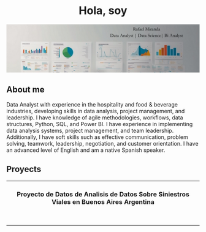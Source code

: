 <div align="center">
<h1 align="center">Hola, soy <Rafael MIranda 👋</h1>
</div>
<img src="https://github.com/Rafaelandresmg/Rafaelandresmg/blob/main/Rafael%20Miranda%20Data%20Analyst%20%20Data%20Science%20Bi%20Analyst.png">

## About me 

Data Analyst with experience in the hospitality and food & beverage industries, developing skills in data analysis, project management, and leadership. I have knowledge of agile methodologies, workflows, data structures, Python, SQL, and Power BI. I have experience in implementing data analysis systems, project management, and team leadership. Additionally, I have soft skills such as effective communication, problem solving, teamwork, leadership, negotiation, and customer orientation. I have an advanced level of English and am a native Spanish speaker.

## Proyects 

<table>
<tr>
<td width="50%">
<h3 align="center">Proyecto de Datos de Analisis de Datos Sobre Siniestros Viales en Buenos Aires Argentina</h3>
<div align="center">
<a href="[https://github.com/ArisGuimera/Android-Expert](https://github.com/Rafaelandresmg/Proyecto-Individual-Nro-2-Siniestros-Viales-)" target="_blank"><img src="[(https://github.com/Rafaelandresmg/Proyecto-Individual-Nro-2-Siniestros-Viales-/blob/main/assets/0.jpg)" width="400" alt=""></a>
<p>
